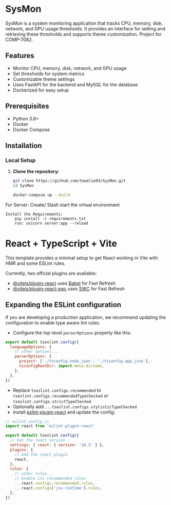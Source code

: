 # SysMon

SysMon is a system monitoring application that tracks CPU, memory, disk, network, and GPU usage thresholds. It provides an interface for setting and retrieving these thresholds and supports theme customization. Project for COMP-7082.

## Features

- Monitor CPU, memory, disk, network, and GPU usage
- Set thresholds for system metrics
- Customizable theme settings
- Uses FastAPI for the backend and MySQL for the database
- Dockerized for easy setup

## Prerequisites

- Python 3.8+
- Docker
- Docker Compose

## Installation

### Local Setup

1. **Clone the repository:**

   ```sh
   git clone https://github.com/towelie03/SysMon.git
   cd SysMon

   docker-compose up --build
   ```




























For Server:
    Create/ Slash start the virtual environment

    Install the Requirements:
        pip install -r requirements.txt
        run: uvicorn server:app --reload

# React + TypeScript + Vite

This template provides a minimal setup to get React working in Vite with HMR and some ESLint rules.

Currently, two official plugins are available:

- [@vitejs/plugin-react](https://github.com/vitejs/vite-plugin-react/blob/main/packages/plugin-react/README.md) uses [Babel](https://babeljs.io/) for Fast Refresh
- [@vitejs/plugin-react-swc](https://github.com/vitejs/vite-plugin-react-swc) uses [SWC](https://swc.rs/) for Fast Refresh

## Expanding the ESLint configuration

If you are developing a production application, we recommend updating the configuration to enable type aware lint rules:

- Configure the top-level `parserOptions` property like this:

```js
export default tseslint.config({
  languageOptions: {
    // other options...
    parserOptions: {
      project: ['./tsconfig.node.json', './tsconfig.app.json'],
      tsconfigRootDir: import.meta.dirname,
    },
  },
})
```

- Replace `tseslint.configs.recommended` to `tseslint.configs.recommendedTypeChecked` or `tseslint.configs.strictTypeChecked`
- Optionally add `...tseslint.configs.stylisticTypeChecked`
- Install [eslint-plugin-react](https://github.com/jsx-eslint/eslint-plugin-react) and update the config:

```js
// eslint.config.js
import react from 'eslint-plugin-react'

export default tseslint.config({
  // Set the react version
  settings: { react: { version: '18.3' } },
  plugins: {
    // Add the react plugin
    react,
  },
  rules: {
    // other rules...
    // Enable its recommended rules
    ...react.configs.recommended.rules,
    ...react.configs['jsx-runtime'].rules,
  },
})
```
